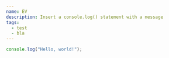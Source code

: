 ```yaml
---
name: EV
description: Insert a console.log() statement with a message
tags:
  - test
  - bla
---
```


```javascript
console.log("Hello, world!");
```